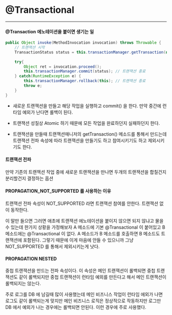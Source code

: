 # @Transactional 

****

#### @Transaction 에노테이션을 붙이면 생기는 일 

```java
public Object invoke(MethodInvocation invocation) throws Throwable {
    // 트랜잭션 시작 
    TransactionStatus status = this.transactionManager.getTransaction(new DefaultTransactionDefinition()); 
    
    try{
        Object ret = invocation.proceed(); 
        this.transactionManager.commit(status); // 트랜잭션 종료  
    } catch(RuntimeException e) {
        this.transactionManager.rollback(this); // 트랜잭션 종료  
        throw e; 
    }
}
```

- 새로운 트랜잭션을 만들고 해당 작업을 실행하고 commit() 을 한다. 만약 중간에 런타임 예외가 난다면 롤백이 된다.

- 트랜잭션 성질상 Atomic 하기 때문에 모든 작업을 완료하던지 실패하던지 한다. 

- 트랜잭션을 만들때 트랜잭션매니저의 getTransaction() 메소드를 통해서 만드는데 트랜잭션 전파 속성에 따라 트랜잭션을 만들기도 하고 참여시키기도 하고 제외시키기도 한다. 
 
#### 트랜잭션 전파

만약 기존의 트랜잭션 작업 중에 새로운 트랜잭션을 만나면 두개의 트랜잭션을 합칠건지 분리할건지 결정하는 옵션 

#### PROPAGATION_NOT_SUPPORTED 를 사용하는 이유 

트랜잭션 전파 속성이 NOT_SUPPORTED 라면 트랜잭션 참여를 안한다. 트랜잭션 없이 동작한다. 

이 말만 들으면 그러면 애초에 트랜잭션 에노테이션을 붙이지 않으면 되지 않냐고 물을 수 있는데 한가지 상황을 가정해보자 A 메소드에 기본 @Transactional 이 붙어있고
B 메소드에는 @Transactional 이 없다. A 메소드가 B 메소드를 호출하면 B 메소드도 트랜잭션에 포함된다. 그렇기 때문에 이게 마음에 안들 수 있으니까 그냥 NOT_SUPPORTED 를 통해서 제외시키는게 낫다. 


#### PROPAGATION NESTED 

중첩 트랜잭션을 만드는 전파 속성이다. 이 속성은 메인 트랜잭션이 롤백되면 중첩 트랜잭션도 같이 롤백되지만 중첩 트랜잭션이 런타임 예외를 만든다고 해서 메인 트랜잭션이 롤백되지는 않는다.

주로 로그를 DB 에 남길때 많이 사용했는데 메인 비즈니스 작업이 런타임 에외가 나면 로그도 같이 롤백되는게 맞지만 메인 비즈니스 로직은 정상적으로 작동하지만 로그만 DB 에서 예외가 나는 경우에는 롤백되면 안된다.
이런 경우에 주로 사용했다. 
  


 